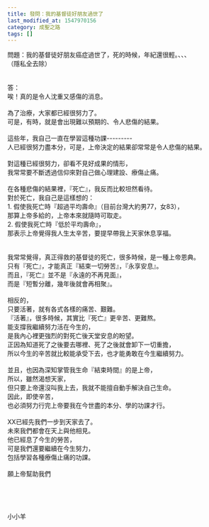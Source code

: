 ```yaml
---
title: 發問：我的基督徒好朋友過世了
last_modified_at: 1547970156
category: 成聖之路
tags: []
---
```


<div>問題：我的基督徒好朋友癌症過世了，死的時候，年紀還很輕。、、、</div>
<div>（隱私全去除）</div>
<div> </div>
<div> </div>
<div>答：</div>
<div>唉！真的是令人沈重又感傷的消息。</div>
<div> </div>
<div>為了治療，大家都已經很努力了。</div>
<div>可是，有時，就是會出現難以預期的、令人悲傷的結果。</div>
<div> </div>
<div>這些年，我自己一直在學習這種功課---------</div>
<div>人已經很努力盡本分，可是，上帝決定的結果卻常常是令人悲傷的結果。</div>
<div> </div>
<div>對這種已經很努力，卻看不見好成果的情形，</div>
<div>我常常要不斷透過信仰來對自己做心理建設、療傷止痛。</div>
<div> </div>
<div>在各種悲傷的結果裡，『死亡』，我反而比較坦然看待。</div>
<div>對於死亡，我自己是這樣想的：</div>
<div>1. 假使我死亡時『超過平均壽命』（目前台灣大約男77，女83），</div>
<div>那算上帝多給的，上帝本來就隨時可取走。</div>
<div>2. 假使我死亡時『低於平均壽命』，</div>
<div>那表示上帝覺得我人生太辛苦，要提早帶我上天家休息享福。</div>
<div> </div>
<div> </div>
<div>我常常覺得，真正得救的基督徒的死亡，很多時候，是一種上帝恩典。</div>
<div>只有『死亡』，才能真正『結束一切勞苦』，『永享安息』。</div>
<div>而且，『死亡』並不是『永遠的不再見面』，</div>
<div>而是『短暫分離，幾年後就會再相聚』。</div>
<div> </div>
<div>相反的，</div>
<div>只要活著，就有各式各樣的痛苦、艱難。</div>
<div>『活著』，很多時候，其實比『死亡』更辛苦、更難熬。</div>
<div>能支撐我繼續努力活在今生的，</div>
<div>是我內心裡更強烈的對死亡後天堂安息的盼望。</div>
<div>正因為知道死了之後要去哪裡、死了之後就會卸下一切重擔，</div>
<div>所以今生的辛苦就比較能承受下去，也才能勇敢在今生繼續努力。</div>
<div> </div>
<div>並且，也因為深知掌管我生命『結束時間』的是上帝，</div>
<div>所以，雖然渴想天家，</div>
<div>但只要上帝還沒叫我上去，我就不能擅自動手解決自己生命。</div>
<div>因此，即使辛苦，</div>
<div>也必須努力行完上帝要我在今世盡的本分、學的功課才行。</div>
<div> </div>
<div>XX已經先我們一步到天家去了。</div>
<div>未來我們都會在天上與他相見。</div>
<div>他已經息了今生的勞苦，</div>
<div>可是我們還要繼續在今生努力，</div>
<div>包括學習各種療傷止痛的功課。</div>
<div> </div>
<div>願上帝幫助我們</div>
<p> </p>
<p> </p>
<p>小小羊</p>
